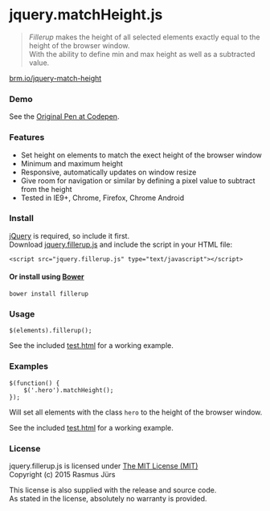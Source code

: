 # jquery.matchHeight.js #

> *Fillerup* makes the height of all selected elements exactly equal to the height of the browser window.<br>
With the ability to define min and max height as well as a subtracted value.


[brm.io/jquery-match-height](http://brm.io/jquery-match-height/)

### Demo

See the [Original Pen at Codepen](http://codepen.io/Jurs/pen/YPLLJB?editors=001).

### Features

- Set height on elements to match the exect height of the browser window
- Minimum and maximum height
- Responsive, automatically updates on window resize
- Give room for navigation or similar by defining a pixel value to subtract from the height
- Tested in IE9+, Chrome, Firefox, Chrome Android

### Install

[jQuery](http://jquery.com/download/) is required, so include it first.
<br>Download [jquery.fillerup.js](#) and include the script in your HTML file:

	<script src="jquery.fillerup.js" type="text/javascript"></script>

#### Or install using [Bower](http://bower.io/)

	bower install fillerup

### Usage

	$(elements).fillerup();

See the included [test.html](https://github.com/jursdotme/jquery-fillerup/blob/master/test.html) for a working example.

### Examples

	$(function() {
		$('.hero').matchHeight();
	});

Will set all elements with the class `hero` to the height of the browser window.<br>

See the included [test.html](https://github.com/jursdotme/jquery-fillerup/blob/master/test.html) for a working example.

### License

jquery.fillerup.js is licensed under [The MIT License (MIT)](http://opensource.org/licenses/MIT)
<br/>Copyright (c) 2015 Rasmus Jürs

This license is also supplied with the release and source code.
<br/>As stated in the license, absolutely no warranty is provided.
